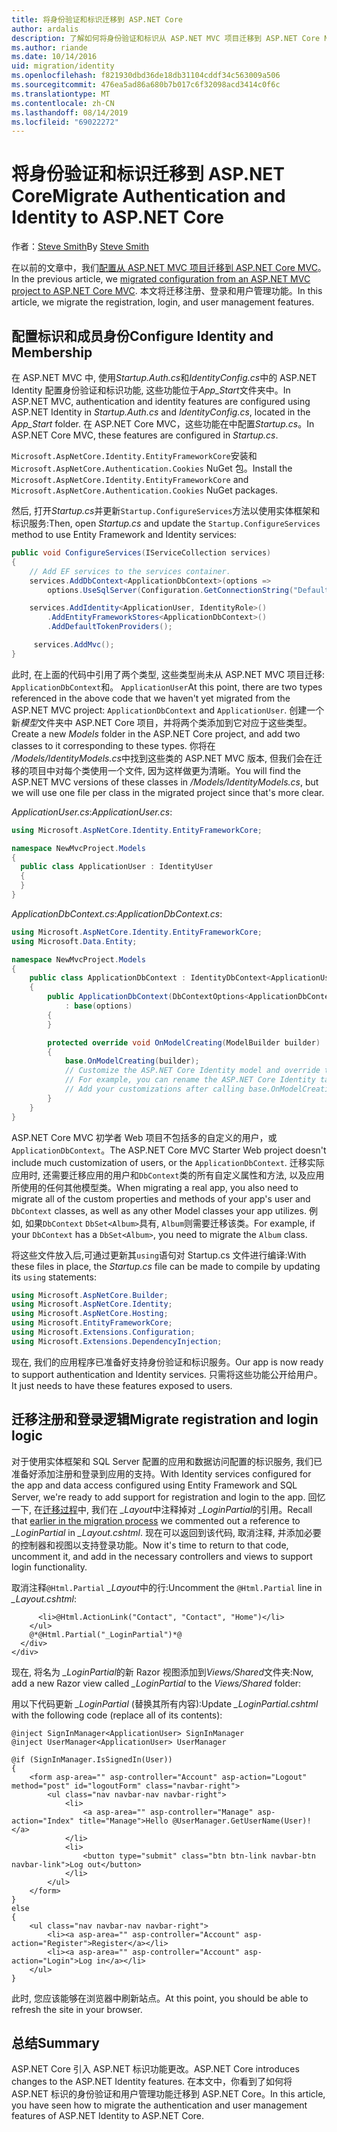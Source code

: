 ```yaml
---
title: 将身份验证和标识迁移到 ASP.NET Core
author: ardalis
description: 了解如何将身份验证和标识从 ASP.NET MVC 项目迁移到 ASP.NET Core MVC 项目。
ms.author: riande
ms.date: 10/14/2016
uid: migration/identity
ms.openlocfilehash: f821930dbd36de18db31104cddf34c563009a506
ms.sourcegitcommit: 476ea5ad86a680b7b017c6f32098acd3414c0f6c
ms.translationtype: MT
ms.contentlocale: zh-CN
ms.lasthandoff: 08/14/2019
ms.locfileid: "69022272"
---
```

# <a name="migrate-authentication-and-identity-to-aspnet-core"></a><span data-ttu-id="a9248-103">将身份验证和标识迁移到 ASP.NET Core</span><span class="sxs-lookup"><span data-stu-id="a9248-103">Migrate Authentication and Identity to ASP.NET Core</span></span>

<span data-ttu-id="a9248-104">作者：[Steve Smith](https://ardalis.com/)</span><span class="sxs-lookup"><span data-stu-id="a9248-104">By [Steve Smith](https://ardalis.com/)</span></span>

<span data-ttu-id="a9248-105">在以前的文章中，我们[配置从 ASP.NET MVC 项目迁移到 ASP.NET Core MVC](xref:migration/configuration)。</span><span class="sxs-lookup"><span data-stu-id="a9248-105">In the previous article, we [migrated configuration from an ASP.NET MVC project to ASP.NET Core MVC](xref:migration/configuration).</span></span> <span data-ttu-id="a9248-106">本文将迁移注册、登录和用户管理功能。</span><span class="sxs-lookup"><span data-stu-id="a9248-106">In this article, we migrate the registration, login, and user management features.</span></span>

## <a name="configure-identity-and-membership"></a><span data-ttu-id="a9248-107">配置标识和成员身份</span><span class="sxs-lookup"><span data-stu-id="a9248-107">Configure Identity and Membership</span></span>

<span data-ttu-id="a9248-108">在 ASP.NET MVC 中, 使用*Startup.Auth.cs*和*IdentityConfig.cs*中的 ASP.NET Identity 配置身份验证和标识功能, 这些功能位于*App_Start*文件夹中。</span><span class="sxs-lookup"><span data-stu-id="a9248-108">In ASP.NET MVC, authentication and identity features are configured using ASP.NET Identity in *Startup.Auth.cs* and *IdentityConfig.cs*, located in the *App_Start* folder.</span></span> <span data-ttu-id="a9248-109">在 ASP.NET Core MVC，这些功能在中配置*Startup.cs*。</span><span class="sxs-lookup"><span data-stu-id="a9248-109">In ASP.NET Core MVC, these features are configured in *Startup.cs*.</span></span>

<span data-ttu-id="a9248-110">`Microsoft.AspNetCore.Identity.EntityFrameworkCore`安装和`Microsoft.AspNetCore.Authentication.Cookies` NuGet 包。</span><span class="sxs-lookup"><span data-stu-id="a9248-110">Install the `Microsoft.AspNetCore.Identity.EntityFrameworkCore` and `Microsoft.AspNetCore.Authentication.Cookies` NuGet packages.</span></span>

<span data-ttu-id="a9248-111">然后, 打开*Startup.cs*并更新`Startup.ConfigureServices`方法以使用实体框架和标识服务:</span><span class="sxs-lookup"><span data-stu-id="a9248-111">Then, open *Startup.cs* and update the `Startup.ConfigureServices` method to use Entity Framework and Identity services:</span></span>

```csharp
public void ConfigureServices(IServiceCollection services)
{
    // Add EF services to the services container.
    services.AddDbContext<ApplicationDbContext>(options =>
        options.UseSqlServer(Configuration.GetConnectionString("DefaultConnection")));

    services.AddIdentity<ApplicationUser, IdentityRole>()
        .AddEntityFrameworkStores<ApplicationDbContext>()
        .AddDefaultTokenProviders();

     services.AddMvc();
}
```

<span data-ttu-id="a9248-112">此时, 在上面的代码中引用了两个类型, 这些类型尚未从 ASP.NET MVC 项目迁移: `ApplicationDbContext`和。 `ApplicationUser`</span><span class="sxs-lookup"><span data-stu-id="a9248-112">At this point, there are two types referenced in the above code that we haven't yet migrated from the ASP.NET MVC project: `ApplicationDbContext` and `ApplicationUser`.</span></span> <span data-ttu-id="a9248-113">创建一个新*模型*文件夹中 ASP.NET Core 项目，并将两个类添加到它对应于这些类型。</span><span class="sxs-lookup"><span data-stu-id="a9248-113">Create a new *Models* folder in the ASP.NET Core project, and add two classes to it corresponding to these types.</span></span> <span data-ttu-id="a9248-114">你将在 */Models/IdentityModels.cs*中找到这些类的 ASP.NET MVC 版本, 但我们会在迁移的项目中对每个类使用一个文件, 因为这样做更为清晰。</span><span class="sxs-lookup"><span data-stu-id="a9248-114">You will find the ASP.NET MVC versions of these classes in */Models/IdentityModels.cs*, but we will use one file per class in the migrated project since that's more clear.</span></span>

<span data-ttu-id="a9248-115">*ApplicationUser.cs*:</span><span class="sxs-lookup"><span data-stu-id="a9248-115">*ApplicationUser.cs*:</span></span>

```csharp
using Microsoft.AspNetCore.Identity.EntityFrameworkCore;

namespace NewMvcProject.Models
{
  public class ApplicationUser : IdentityUser
  {
  }
}
```

<span data-ttu-id="a9248-116">*ApplicationDbContext.cs*:</span><span class="sxs-lookup"><span data-stu-id="a9248-116">*ApplicationDbContext.cs*:</span></span>

```csharp
using Microsoft.AspNetCore.Identity.EntityFrameworkCore;
using Microsoft.Data.Entity;

namespace NewMvcProject.Models
{
    public class ApplicationDbContext : IdentityDbContext<ApplicationUser>
    {
        public ApplicationDbContext(DbContextOptions<ApplicationDbContext> options)
            : base(options)
        {
        }

        protected override void OnModelCreating(ModelBuilder builder)
        {
            base.OnModelCreating(builder);
            // Customize the ASP.NET Core Identity model and override the defaults if needed.
            // For example, you can rename the ASP.NET Core Identity table names and more.
            // Add your customizations after calling base.OnModelCreating(builder);
        }
    }
}
```

<span data-ttu-id="a9248-117">ASP.NET Core MVC 初学者 Web 项目不包括多的自定义的用户，或`ApplicationDbContext`。</span><span class="sxs-lookup"><span data-stu-id="a9248-117">The ASP.NET Core MVC Starter Web project doesn't include much customization of users, or the `ApplicationDbContext`.</span></span> <span data-ttu-id="a9248-118">迁移实际应用时, 还需要迁移应用的用户和`DbContext`类的所有自定义属性和方法, 以及应用所使用的任何其他模型类。</span><span class="sxs-lookup"><span data-stu-id="a9248-118">When migrating a real app, you also need to migrate all of the custom properties and methods of your app's user and `DbContext` classes, as well as any other Model classes your app utilizes.</span></span> <span data-ttu-id="a9248-119">例如, 如果`DbContext` `DbSet<Album>`具有, `Album`则需要迁移该类。</span><span class="sxs-lookup"><span data-stu-id="a9248-119">For example, if your `DbContext` has a `DbSet<Album>`, you need to migrate the `Album` class.</span></span>

<span data-ttu-id="a9248-120">将这些文件放入后,可通过更新其`using`语句对 Startup.cs 文件进行编译:</span><span class="sxs-lookup"><span data-stu-id="a9248-120">With these files in place, the *Startup.cs* file can be made to compile by updating its `using` statements:</span></span>

```csharp
using Microsoft.AspNetCore.Builder;
using Microsoft.AspNetCore.Identity;
using Microsoft.AspNetCore.Hosting;
using Microsoft.EntityFrameworkCore;
using Microsoft.Extensions.Configuration;
using Microsoft.Extensions.DependencyInjection;
```

<span data-ttu-id="a9248-121">现在, 我们的应用程序已准备好支持身份验证和标识服务。</span><span class="sxs-lookup"><span data-stu-id="a9248-121">Our app is now ready to support authentication and Identity services.</span></span> <span data-ttu-id="a9248-122">只需将这些功能公开给用户。</span><span class="sxs-lookup"><span data-stu-id="a9248-122">It just needs to have these features exposed to users.</span></span>

## <a name="migrate-registration-and-login-logic"></a><span data-ttu-id="a9248-123">迁移注册和登录逻辑</span><span class="sxs-lookup"><span data-stu-id="a9248-123">Migrate registration and login logic</span></span>

<span data-ttu-id="a9248-124">对于使用实体框架和 SQL Server 配置的应用和数据访问配置的标识服务, 我们已准备好添加注册和登录到应用的支持。</span><span class="sxs-lookup"><span data-stu-id="a9248-124">With Identity services configured for the app and data access configured using Entity Framework and SQL Server, we're ready to add support for registration and login to the app.</span></span> <span data-ttu-id="a9248-125">回忆一下, 在[迁移过程](xref:migration/mvc#migrate-the-layout-file)中, 我们在 *_Layout*中注释掉对 *_LoginPartial*的引用。</span><span class="sxs-lookup"><span data-stu-id="a9248-125">Recall that [earlier in the migration process](xref:migration/mvc#migrate-the-layout-file) we commented out a reference to *_LoginPartial* in *_Layout.cshtml*.</span></span> <span data-ttu-id="a9248-126">现在可以返回到该代码, 取消注释, 并添加必要的控制器和视图以支持登录功能。</span><span class="sxs-lookup"><span data-stu-id="a9248-126">Now it's time to return to that code, uncomment it, and add in the necessary controllers and views to support login functionality.</span></span>

<span data-ttu-id="a9248-127">取消注释`@Html.Partial` *_Layout*中的行:</span><span class="sxs-lookup"><span data-stu-id="a9248-127">Uncomment the `@Html.Partial` line in *_Layout.cshtml*:</span></span>

```cshtml
      <li>@Html.ActionLink("Contact", "Contact", "Home")</li>
    </ul>
    @*@Html.Partial("_LoginPartial")*@
  </div>
</div>
```

<span data-ttu-id="a9248-128">现在, 将名为 *_LoginPartial*的新 Razor 视图添加到*Views/Shared*文件夹:</span><span class="sxs-lookup"><span data-stu-id="a9248-128">Now, add a new Razor view called *_LoginPartial* to the *Views/Shared* folder:</span></span>

<span data-ttu-id="a9248-129">用以下代码更新 *_LoginPartial* (替换其所有内容):</span><span class="sxs-lookup"><span data-stu-id="a9248-129">Update *_LoginPartial.cshtml* with the following code (replace all of its contents):</span></span>

```cshtml
@inject SignInManager<ApplicationUser> SignInManager
@inject UserManager<ApplicationUser> UserManager

@if (SignInManager.IsSignedIn(User))
{
    <form asp-area="" asp-controller="Account" asp-action="Logout" method="post" id="logoutForm" class="navbar-right">
        <ul class="nav navbar-nav navbar-right">
            <li>
                <a asp-area="" asp-controller="Manage" asp-action="Index" title="Manage">Hello @UserManager.GetUserName(User)!</a>
            </li>
            <li>
                <button type="submit" class="btn btn-link navbar-btn navbar-link">Log out</button>
            </li>
        </ul>
    </form>
}
else
{
    <ul class="nav navbar-nav navbar-right">
        <li><a asp-area="" asp-controller="Account" asp-action="Register">Register</a></li>
        <li><a asp-area="" asp-controller="Account" asp-action="Login">Log in</a></li>
    </ul>
}
```

<span data-ttu-id="a9248-130">此时, 您应该能够在浏览器中刷新站点。</span><span class="sxs-lookup"><span data-stu-id="a9248-130">At this point, you should be able to refresh the site in your browser.</span></span>

## <a name="summary"></a><span data-ttu-id="a9248-131">总结</span><span class="sxs-lookup"><span data-stu-id="a9248-131">Summary</span></span>

<span data-ttu-id="a9248-132">ASP.NET Core 引入 ASP.NET 标识功能更改。</span><span class="sxs-lookup"><span data-stu-id="a9248-132">ASP.NET Core introduces changes to the ASP.NET Identity features.</span></span> <span data-ttu-id="a9248-133">在本文中，你看到了如何将 ASP.NET 标识的身份验证和用户管理功能迁移到 ASP.NET Core。</span><span class="sxs-lookup"><span data-stu-id="a9248-133">In this article, you have seen how to migrate the authentication and user management features of ASP.NET Identity to ASP.NET Core.</span></span>
